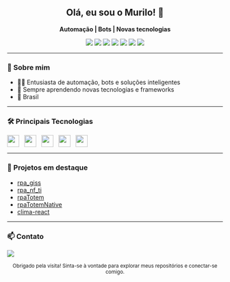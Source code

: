 <div align="center">

<h2>Olá, eu sou o Murilo! 👋</h2>
<p>
  <b>Automação | Bots | Novas tecnologias</b>
</p>

<img src="https://img.shields.io/badge/-Automação-blue?style=flat-square" />
<img src="https://img.shields.io/badge/-RPA-green?style=flat-square" />
<img src="https://img.shields.io/badge/-Python-3776AB?style=flat-square&logo=python&logoColor=white" />
<img src="https://img.shields.io/badge/-JavaScript-F7DF1E?style=flat-square&logo=javascript&logoColor=black" />
<img src="https://img.shields.io/badge/-TypeScript-3178C6?style=flat-square&logo=typescript&logoColor=white" />
<img src="https://img.shields.io/badge/-Node.js-339933?style=flat-square&logo=node.js&logoColor=white" />
<img src="https://img.shields.io/badge/-React-20232A?style=flat-square&logo=react" />

</div>

---

### 🚀 Sobre mim

- 👨‍💻 Entusiasta de automação, bots e soluções inteligentes
- 🌱 Sempre aprendendo novas tecnologias e frameworks
- 📍 Brasil

---

### 🛠️ Principais Tecnologias

<div style="display: flex; gap: 12px;">
  <img height="28" src="https://cdn.jsdelivr.net/gh/devicons/devicon/icons/python/python-original.svg"/>
  <img height="28" src="https://cdn.jsdelivr.net/gh/devicons/devicon/icons/javascript/javascript-original.svg"/>
  <img height="28" src="https://cdn.jsdelivr.net/gh/devicons/devicon/icons/typescript/typescript-original.svg"/>
  <img height="28" src="https://cdn.jsdelivr.net/gh/devicons/devicon/icons/nodejs/nodejs-original.svg"/>
  <img height="28" src="https://cdn.jsdelivr.net/gh/devicons/devicon/icons/react/react-original.svg"/>
</div>

---

### 🌟 Projetos em destaque

- [rpa_giss](https://github.com/murilo-hyper/rpa_giss)
- [rpa_nf_ti](https://github.com/murilo-hyper/rpa_nf_ti)
- [rpaTotem](https://github.com/murilo-hyper/rpaTotem)
- [rpaTotemNative](https://github.com/murilo-hyper/rpaTotemNative)
- [clima-react](https://github.com/murilo-hyper/clima-react)

---

### 📫 Contato

<a href="mailto:seu-email@aqui.com"><img src="https://img.shields.io/badge/-E--mail-D14836?style=flat-square&logo=gmail&logoColor=white"/></a>
<!-- <a href="https://www.linkedin.com/in/seu-linkedin"><img src="https://img.shields.io/badge/-LinkedIn-0077B5?style=flat-square&logo=linkedin&logoColor=white"/></a> -->

<div align="center">
  
  <sub>
    Obrigado pela visita! Sinta-se à vontade para explorar meus repositórios e conectar-se comigo.
  </sub>
</div>
